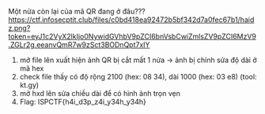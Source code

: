 Một nửa còn lại của mã QR đang ở đâu???
https://ctf.infosecptit.club/files/c0bd418ea92472b5bf342d7a0fec67b1/haidz.png?token=eyJ1c2VyX2lkIjo0NywidGVhbV9pZCI6bnVsbCwiZmlsZV9pZCI6MzV9.ZGLr2g.eeanvQmR7w9zSct3BODnQpt7xIY

1. mở file lên xuất hiện ảnh QR bị cắt mất 1 nửa -> ảnh bị chỉnh sửa độ dài ở mã hex
2. check file thấy có độ rộng 2100 (hex: 08 34), dài 1000 (hex: 03 e8) (tool: kt.gy)
3. mở hxd lên sửa chiều dài để có hình ảnh trọn vẹn
4. Flag: ISPCTF{h4i_d3p_z4i_y34h_y34h}


